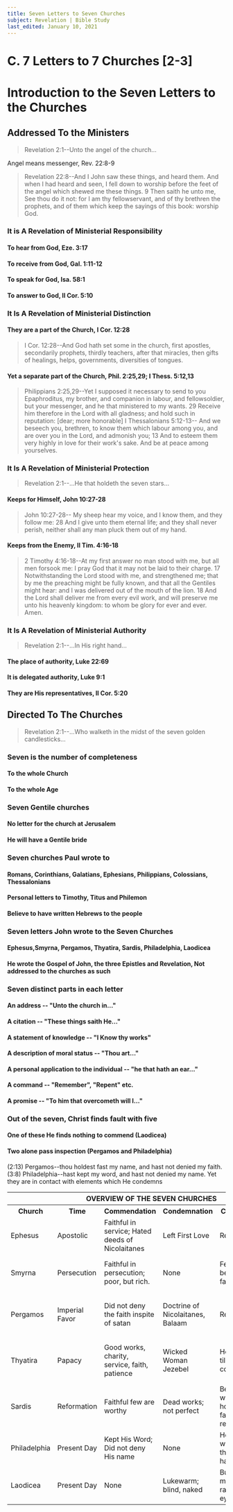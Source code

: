 ```yaml
---
title: Seven Letters to Seven Churches
subject: Revelation | Bible Study
last_edited: January 10, 2021
---
```


<h1 id="C">C. 7 Letters to 7 Churches [2-3]</h1>

# Introduction to the Seven Letters to the Churches

## Addressed To the Ministers

> Revelation 2:1--Unto the angel of the church&hellip;

Angel means messenger, Rev. 22:8-9

> Revelation 22:8--And I John saw these things, and heard them. And when I had heard and seen, I fell down to worship before the feet of the angel which shewed me these things. 9 Then saith he unto me, See thou do it not: for I am thy fellowservant, and of thy brethren the prophets, and of them which keep the sayings of this book: worship God.

### It is A Revelation of Ministerial Responsibility

#### To hear from God, Eze. 3:17
#### To receive from God, Gal. 1:11-12
#### To speak for God, Isa. 58:1
#### To answer to God, II Cor. 5:10
### It Is A Revelation of Ministerial Distinction
#### They are a part of the Church, I Cor. 12:28
> I Cor. 12:28--And God hath set some in the church, first apostles, secondarily prophets, thirdly teachers, after that miracles, then gifts of healings, helps, governments, diversities of tongues.
#### Yet a separate part of the Church, Phil. 2:25,29; I Thess. 5:12,13
> Philippians 2:25,29--Yet I supposed it necessary to send to you Epaphroditus, my brother, and companion in labour, and fellowsoldier, but your messenger, and he that ministered to my wants. 29 Receive him therefore in the Lord with all gladness; and hold such in reputation: [dear; more honorable]
> I Thessalonians 5:12-13-- And we beseech you, brethren, to know them which labour among you, and are over you in the Lord, and admonish you; 13 And to esteem them very highly in love for their work's sake. And be at peace among yourselves.

### It Is A Revelation of Ministerial Protection
> Revelation 2:1--&hellip;He that holdeth the seven stars&hellip;
#### Keeps for Himself, John 10:27-28
> John 10:27-28-- My sheep hear my voice, and I know them, and they follow me: 28 And I give unto them eternal life; and they shall never perish, neither shall any man pluck them out of my hand.
#### Keeps from the Enemy, II Tim. 4:16-18
> 2 Timothy 4:16-18--At my first answer no man stood with me, but all men forsook me: I pray God that it may not be laid to their charge. 17 Notwithstanding the Lord stood with me, and strengthened me; that by me the preaching might be fully known, and that all the Gentiles might hear: and I was delivered out of the mouth of the lion. 18 And the Lord shall deliver me from every evil work, and will preserve me unto his heavenly kingdom: to whom be glory for ever and ever. Amen.

### It Is A Revelation of Ministerial Authority
> Revelation 2:1--&hellip;In His right hand&hellip;
#### The place of authority, Luke 22:69
#### It is delegated authority, Luke 9:1
#### They are His representatives, II Cor. 5:20
## Directed To The Churches
> Revelation 2:1--&hellip;Who walketh in the midst of the seven golden candlesticks&hellip;
### Seven is the number of completeness
#### To the whole Church
#### To the whole Age
### Seven Gentile churches
#### No letter for the church at Jerusalem
#### He will have a Gentile bride
### Seven churches Paul wrote to
#### Romans, Corinthians, Galatians, Ephesians, Philippians, Colossians, Thessalonians
#### Personal letters to Timothy, Titus and Philemon
#### Believe to have written Hebrews to the people
### Seven letters John wrote to the Seven Churches
#### Ephesus,Smyrna, Pergamos, Thyatira, Sardis, Philadelphia, Laodicea
#### He wrote the Gospel of John, the three Epistles and Revelation, Not addressed to the churches as such
### Seven distinct parts in each letter
#### An address -- "Unto the church in&hellip;"
#### A citation -- "These things saith He&hellip;"
#### A statement of knowledge -- "I Know thy works"
#### A description of moral status -- "Thou art&hellip;"
#### A personal application to the individual -- "he that hath an ear&hellip;"
#### A command -- "Remember", "Repent" etc.
#### A promise -- "To him that overcometh will I&hellip;"
### Out of the seven, Christ finds fault with five
#### One of these He finds nothing to commend (Laodicea)
#### Two alone pass inspection (Pergamos and Philadelphia)
(2:13) Pergamos--thou holdest fast my name, and hast not denied my faith. (3:8) Philadelphia--hast kept my word, and hast not denied my name.
Yet they are in contact with elements which He condemns

<table>
<tr>
<th colspan="6">OVERVIEW OF THE SEVEN CHURCHES</th>
</tr>
<tr>
<th>Church</th>
<th>Time</th>
<th>Commendation</th>
<th>Condemnation</th>
<th>Counsel</th>
<th>Challenge</th>
</tr>
<tr>
<td>Ephesus</td>
<td>Apostolic</td>
<td>Faithful in service; Hated deeds of Nicolaitanes</td>
<td>Left First Love</td><td>Repent</td>
<td>Eat of the Tree of Life</td>
</tr>
<tr>
<td>Smyrna</td>
<td>Persecution</td>
<td>Faithful in persecution; poor, but rich.</td>
<td>None</td><td>Fear not; be faithful</td>
<td>Not hurt of the second death</td>
</tr>
<tr>
<td>Pergamos</td>
<td>Imperial Favor</td>
<td>Did not deny the faith inspite of satan</td>
<td>Doctrine of Nicolaitanes, Balaam</td><td>Repent</td>
<td>Eat hidden mannah, white stone, new name</td>
</tr>
<tr>
<td>Thyatira</td>
<td>Papacy</td>
<td>Good works, charity, service, faith, patience</td>
<td>Wicked Woman Jezebel</td><td>Hold fast till I come</td>
<td>Power over nations; Morning Star</td>
</tr>
<tr>
<td>Sardis</td>
<td>Reformation</td>
<td>Faithful few are worthy</td>
<td>Dead works; not perfect</td><td>Be watchful; hold fast; repent</td>
<td>White raiment; Confessed before Father</td>
</tr>
<tr>
<td>Philadelphia</td>
<td>Present Day</td>
<td>Kept His Word; Did not deny His name</td>
<td>None</td><td>Hold fast which thou hast</td>
<td>Pillar in the Temple; New name</td>
</tr>
<tr>
<td>Laodicea</td>
<td>Present Day</td>
<td>None</td>
<td>Lukewarm; blind, naked</td><td>Buy of me gold, raiment, eyesalve</td>
<td>Sit with Christ on His throne</td>
</tr>
</table>